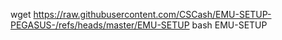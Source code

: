 wget https://raw.githubusercontent.com/CSCash/EMU-SETUP-PEGASUS-/refs/heads/master/EMU-SETUP bash EMU-SETUP
